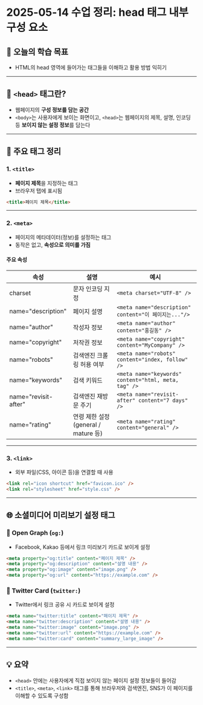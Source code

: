 # 2025-05-14 수업 정리: head 태그 내부 구성 요소

## 📌 오늘의 학습 목표
- HTML의 head 영역에 들어가는 태그들을 이해하고 활용 방법 익히기

---

## 📌 `<head>` 태그란?
- 웹페이지의 **구성 정보를 담는 공간**
- `<body>`는 사용자에게 보이는 화면이고,
  `<head>`는 웹페이지의 제목, 설명, 인코딩 등 **보이지 않는 설정 정보**를 담는다

---

## 📝 주요 태그 정리

### 1. `<title>`
- **페이지 제목**을 지정하는 태그
- 브라우저 탭에 표시됨
```html
<title>페이지 제목</title>
```

---

### 2. `<meta>`
- 페이지의 메타데이터(정보)를 설정하는 태그
- 동작은 없고, **속성으로 의미를 가짐**

#### 주요 속성

| 속성              | 설명                                   | 예시 |
|-------------------|----------------------------------------|------|
| charset           | 문자 인코딩 지정                        | `<meta charset="UTF-8" />` |
| name="description"| 페이지 설명                            | `<meta name="description" content="이 페이지는..."/>` |
| name="author"     | 작성자 정보                            | `<meta name="author" content="홍길동" />` |
| name="copyright"  | 저작권 정보                            | `<meta name="copyright" content="MyCompany" />` |
| name="robots"     | 검색엔진 크롤링 허용 여부             | `<meta name="robots" content="index, follow" />` |
| name="keywords"   | 검색 키워드                            | `<meta name="keywords" content="html, meta, tag" />` |
| name="revisit-after"| 검색엔진 재방문 주기               | `<meta name="revisit-after" content="7 days" />` |
| name="rating"     | 연령 제한 설정 (general / mature 등) | `<meta name="rating" content="general" />` |

---

### 3. `<link>`
- 외부 파일(CSS, 아이콘 등)을 연결할 때 사용
```html
<link rel="icon shortcut" href="favicon.ico" />
<link rel="stylesheet" href="style.css" />
```

---

## 🌐 소셜미디어 미리보기 설정 태그

### 🔹 Open Graph (`og:`)
- Facebook, Kakao 등에서 링크 미리보기 카드로 보이게 설정
```html
<meta property="og:title" content="페이지 제목" />
<meta property="og:description" content="설명 내용" />
<meta property="og:image" content="image.png" />
<meta property="og:url" content="https://example.com" />
```

### 🔹 Twitter Card (`twitter:`)
- Twitter에서 링크 공유 시 카드로 보이게 설정
```html
<meta name="twitter:title" content="페이지 제목" />
<meta name="twitter:description" content="설명 내용" />
<meta name="twitter:image" content="image.png" />
<meta name="twitter:url" content="https://example.com" />
<meta name="twitter:card" content="summary_large_image" />
```

---

## 💡 요약
- `<head>` 안에는 사용자에게 직접 보이지 않는 페이지 설정 정보들이 들어감
- `<title>`, `<meta>`, `<link>` 태그를 통해 브라우저와 검색엔진, SNS가 이 페이지를 이해할 수 있도록 구성함